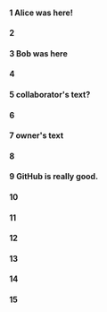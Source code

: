 #### 1 Alice was here!
#### 2
#### 3 Bob was here
#### 4
#### 5 collaborator's text?
#### 6
#### 7 owner's text
#### 8
#### 9 GitHub is really good.
#### 10
#### 11
#### 12
#### 13
#### 14
#### 15